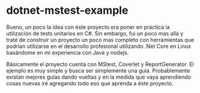 # dotnet-mstest-example

Bueno, un poco la idea con éste proyecto era poner en práctica la utilización de tests unitarios en C#. Sin embargo, fui un poco mas allá y traté de construir un proyecto un poco mas completo con herramientas que podrían utilizarse en el desarrollo profesional utilizando .Net Core en Linux basándome en mi experiencia con Java y nodejs.

Básicamente el proyecto cuenta con MStest, Coverlet y ReportGenerator. El ejemplo es muy simple y busca ser simplemente una guía. Probablemente existan mejores guías dando vueltas y en la medida que vaya aprendiendo cosas nuevas iré agregando todo eso que aprenda a éste proyecto.